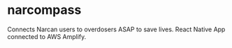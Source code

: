 # narcompass
Connects Narcan users to overdosers ASAP to save lives. React Native App connected to AWS Amplify.
